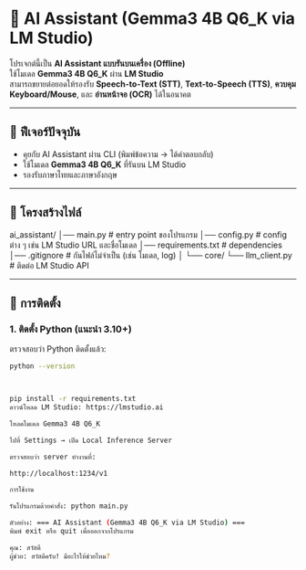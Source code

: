# 🤖 AI Assistant (Gemma3 4B Q6_K via LM Studio)

โปรเจกต์นี้เป็น **AI Assistant แบบรันบนเครื่อง (Offline)**  
ใช้โมเดล **Gemma3 4B Q6_K** ผ่าน **LM Studio**  
สามารถขยายต่อยอดให้รองรับ **Speech-to-Text (STT)**, **Text-to-Speech (TTS)**, **ควบคุม Keyboard/Mouse**, และ **อ่านหน้าจอ (OCR)** ได้ในอนาคต

---

## 🚀 ฟีเจอร์ปัจจุบัน
- คุยกับ AI Assistant ผ่าน CLI (พิมพ์ข้อความ → ได้คำตอบกลับ)
- ใช้โมเดล **Gemma3 4B Q6_K** ที่รันบน LM Studio
- รองรับภาษาไทยและภาษาอังกฤษ

---

## 📂 โครงสร้างไฟล์
ai_assistant/
│── main.py # entry point ของโปรแกรม
│── config.py # config ต่าง ๆ เช่น LM Studio URL และชื่อโมเดล
│── requirements.txt # dependencies
│── .gitignore # กันไฟล์ไม่จำเป็น (เช่น โมเดล, log)
│
└── core/
└── llm_client.py # ติดต่อ LM Studio API

---

## 🔧 การติดตั้ง
### 1. ติดตั้ง Python (แนะนำ 3.10+)
ตรวจสอบว่า Python ติดตั้งแล้ว:
```bash
python --version



pip install -r requirements.txt
ดาวน์โหลด LM Studio: https://lmstudio.ai

โหลดโมเดล Gemma3 4B Q6_K

ไปที่ Settings → เปิด Local Inference Server

ตรวจสอบว่า server ทำงานที่:

http://localhost:1234/v1

การใช้งาน

รันโปรแกรมด้วยคำสั่ง: python main.py

ตัวอย่าง: === AI Assistant (Gemma3 4B Q6_K via LM Studio) ===
พิมพ์ exit หรือ quit เพื่อออกจากโปรแกรม

คุณ: สวัสดี
ผู้ช่วย: สวัสดีครับ! มีอะไรให้ช่วยไหม?
